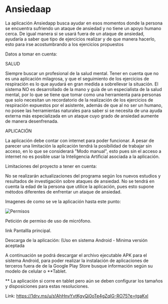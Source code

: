 # Ansiedaap


La aplicación Ansiedapp busca ayudar en esos momentos donde la persona se encuentra sufriendo un ataque de ansiedad y no tiene un apoyo humano cerca.
De igual manera si se usará fuera de un ataque de ansiedad, ayudaría a saber que tipo de ejercicios realizar y de que manera hacerlo, esto para irse acostumbrando a los ejercicios propuestos

Datos a tomar en cuenta:

SALUD

  Siempre buscar un profesional de la salud mental.
  Tener en cuenta que no es una aplicación milagrosa, y que el seguimiento de los ejercicios de respiración es lo que ayudará en gran medida a sobrellevar la situación.
  El sistema NO es desarrollado de la mano y guía de un especialista de la salud mental, por lo que se tiene que tomar como una herramienta para personas que solo           necesitan un recordatorio de la realización de los ejercicios de respiración expuestos por el asistente, además de que al no ser un humano, no posee las herramientas     naturales para saber si se necesita de una ayuda externa más especializada en un ataque cuyo grado de ansiedad aumente de manera desenfrenada.

APLICACIÓN

  La aplicación debe contar con internet para poder funcionar.
   A pesar de parecer una limitación la aplicación tendrá la posibilidad de trabajar sin acceso, en lo que se considerará "Modo manual", esto pues sin el acceso a internet no es posible usar la Inteligencia Artificial asociada a la aplicación.

Limitaciones del proyecto a tener en cuenta:

  No se realizarán actualizaciones del programa según los nuevos estudios y resultados de investigación sobre ataques de ansiedad.
  No se tendrá en cuenta la edad de la persona que utilice la aplicación, pues esto supone métodos diferentes de enfrentar un ataque de ansiedad.

Imagenes de como se ve la aplicación hasta este punto:

![Permisos](https://user-images.githubusercontent.com/35411905/125014297-ab2c7d80-e02a-11eb-9aec-cc8bbc223665.jpeg)

Petición de permiso de uso de micrófono.

link
Pantallla principal.


Descarga de la aplicación: (Uso en sistema Android - Minima versión aceptada 

A continuación se podrá descargar el archivo ejecutable APK para el sistema Android, para poder realizar la instalación de aplicaciones de terceros fuera de de la Google Play Store busque información según su modelo de celular o **Tablet.

** La aplicación si corre en tablet pero aún se deben configurar los tamaños y disposiciones para estas resoluciones.

Link: https://1drv.ms/u/s!AhHnvYvtKgyQi0oTe4gZqIG-RO75?e=tgaKxl




